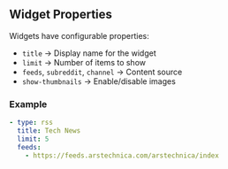 ## Widget Properties
Widgets have configurable properties:  

- `title` → Display name for the widget  
- `limit` → Number of items to show  
- `feeds`, `subreddit`, `channel` → Content source  
- `show-thumbnails` → Enable/disable images  

### Example
```yaml
- type: rss
  title: Tech News
  limit: 5
  feeds:
    - https://feeds.arstechnica.com/arstechnica/index
```
